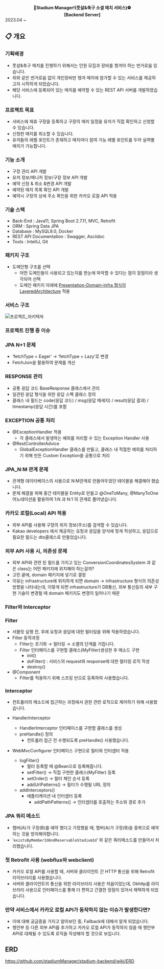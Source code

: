 **<div align="center"> :two_men_holding_hands:Stadium Manager!(풋살&축구 소셜 매치 서비스):soccer: </div>**
**<div align="center"> [Backend Server]</div>**
2023.04 ~

## :clipboard: 개요   

### 기획배경  
 - 풋살&축구 매치를 진행하기 위해서는 인원 모집과 장비를 챙겨야 하는 번거로움 있습니다.
 - 위와 같은 번거로움 없이 개인장비만 챙겨 매치에 참가할 수 있는 서비스를 제공하고자 시작하게 되었습니다.
 - 해당 서비스에 등록되어 있는 매치를 예약할 수 있는 REST API 서버를 개발하였습니다.  

### 프로젝트 목표
 - 서비스에 제휴 구장을 등록하고 구장의 매치 일정을 유저가 직접 확인하고 신청할 수 있습니다.
 - 신청한 매치를 취소할 수 있습니다.
 - 유저들의 레벨 포인트가 존재하고 매치마다 참여 가능 레벨 포인트를 두어 실력별 매치가 가능합니다.

### 기능 소개
 - 구장 관리 API 개발
 - 유저 정보/매니저 정보/구장 정보 API 개발
 - 예약 신청 & 취소 &변경 API 개발
 - 예약된 매치 목록 확인 API 개발
 - 예약시 구장의 상세 주소 확인을 위한 카카오 로컬 API 적용

### 기술 스택
 - Back-End : Java11, Spring Boot 2.7.11, MVC, Retrofit
 - ORM : Spring Data JPA
 - Database : MySQL8.0, Docker
 - REST API Documentation : Swagger, Asciidoc
 - Tools : IntelliJ, Git

### 패키지 구조

- 도메인형 구조를 선택
  - 어떤 도메인들이 사용되고 있는지를 한눈에 파악할 수 있다는 점이 장점이라 생각되어 선택
  - 도메인 패키지 아래에 [Presentation-Domain-Infra 형식의 LayeredArchitecture](https://martinfowler.com/bliki/PresentationDomainDataLayering.html) 적용

### 서비스 구조
![프로젝트_아키텍쳐](https://github.com/HUFSjlee/stadiumManager-backend/assets/67497759/460cd781-69fc-4c5c-a4a7-a74691ce5781)

### 프로젝트 진행 중 이슈

### JPA N+1 문제
- ‘fetchType = Eager’ → ‘fetchType = Lazy’로 변경
- FetchJoin을 활용하여 문제를 개선

### RESPONSE 관리

- 공통 응답 코드 BaseResponse 클래스에서 관리
- 일관된 응답 형식을 위한 응답 스펙 클래스 정의
- 클래스 내 필드는 code(응답 코드) / msg(응답 메세지) / result(응답 결과) / timestamp(응답 시간)를 포함

### EXCEPTION 공통 처리

- @ExceptionHandler 적용
    - 각 클래스에서 발생하는 예외를 처리할 수 있는 Exception Handler 사용
- @RestControllerAdvice
    - GlobalExceptionHandler 클래스를 만들고, 클래스 내 적절한 예외를 처리하기 위해 만든 Custom Exception을 공통으로 처리

### JPA_N:M 관계 문제

- 관계형 데이터베이스의 사용으로 N:M관계로 만들어두었던 테이블을 해결해야 했습니다.
- 문제 해결을 위해 중간 테이블을 Entity로 만들고 @OneToMany, @ManyToOne 어노테이션을 활용하여 1:N 과 N:1 의 관계로 풀어냈습니다.

### 카카오 로컬(Local) API 적용

- 외부 API를 사용해 구장의 위치 정보(주소)를 검색할 수 있습니다.
- Kakao developers 에서 제공하는 요청과 응답을 양식에 맞게 작성하고, 응답으로 필요한 필드는 dto클래스로 만들었습니다.

### 외부 API 사용 시, 의존성 문제
- 외부 API와 관련 된 필드를 가지고 있는 ConversionCoordinatesSystem 과 같은 class는 어떤 패키지에 위치해야 하는걸까?
- 고민 끝에, domain 패키지에 넣기로 결정
- 이유는 infrastructure에 위치하게 되면 domain -> infrastructure 형식의 의존성 방향을 나타내는데, 이렇게 되면 infrastructure가 DB통신, 외부 통신등의 세부 구현 기술이 변경될 때 domain 패키지도 변경이 일어나기 때문 

### Filter와 Interceptor

### Filter

- 서블릿 실행 전, 후에 요청과 응답에 대한 필터링을 위해 적용하였습니다.
- Filter 동작과정
    - Filter는 초기화 → 필터링 → 소멸의 단계를 거칩니다.
    - Filter 인터페이스를 구현할 클래스(MyFilter)생성한 후 메소드 구현
        - init()
        - doFilter() : 서비스의 request와 response에 대한 필터링 로직 작성
        - destroy()
- @Component
    - Filter를 적용하기 위해 스프링 빈으로 등록하여 사용했습니다.

### Interceptor

- 컨트롤러의 메소드에 접근하는 과정에서 권한 관련 로직으로 제어하기 위해 사용했습니다.
- HandlerInterceptor
    - HandlerInterceptor 인터페이스를 구현할 클래스를 생성
    - preHandle() 정의
        - 컨트롤러 접근 전 수행되도록 preHandle() 사용했습니다.
        
         
        
- WebMvcConfigurer 인터페이스 구현으로 필터와 인터셉터 적용
    - logFilter()
        - 필터 등록할 때 @Bean으로 등록해줍니다.
        - setFilter() → 직접 구현한 클래스(MyFilter) 등록
        - setOrder() → 필터 체인 순서 등록
        - addUrlPatterns() → 필터가 수행될 URL 정의
    - addInterceptors()
        - 애플리케이션 내 인터셉터 등록
            - addPathPatterns() → 인터셉터를 호출하는 주소와 경로 추가

### JPA 쿼리 메소드

- 멤버(A)가 구장(B)를 예약 했다고 가정했을 때, 멤버(A)가 구장(B)을 중복으로 예약하는 것을 방지해야합니다.
- ‘`existsByMemberIdAndReservableStadiumId`’ 와 같은 쿼리메소드를 만들어서 처리했습니다.

### 첫 Retrofit 사용 (webflux와 webclient)

- 카카오 로컬 API를 사용할 때, 서버와 클라이언트 간 HTTP 통신을 위해 Retrofit 라이브러리를 사용했습니다.
- 서버와 클라이언트의 통신을 위한 라이브러리 사용은 처음이었는데, Okhttp를 라이브러리 사용으로 인터페이스를 통해 더 편하고 간결한 장점이 있어서 채택하게 되었습니다.

### 만약 서비스에서 카카오 로컬 API가 동작하지 않는 이슈가 발생한다면?
- 이에 대해 궁금증을 가지고 알아보던 중, Fallback에 대해서 알게 되었습니다.
- 행안부 등 다른 외부 API를 추가하고 카카오 로컬 API가 동작하지 않을 때 행안부 API로 대체될 수 있도록 로직을 작성해야 할 것으로 보입니다.




## ERD 
https://github.com/stadiumManager/stadium-backend/wiki/ERD



